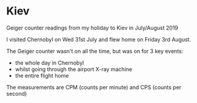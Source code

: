 # Kiev

Geiger counter readings from my holiday to Kiev in July/August 2019

I visited Chernobyl on Wed 31st July and flew home on Friday 3rd August.

The Geiger counter wasn't on all the time, but was on for 3 key events:

* the whole day in Chernobyl
* whilst going through the airport X-ray machine
* the entire flight home

The measurements are CPM (counts per minute) and CPS (counts per second)
